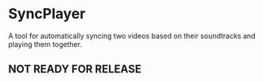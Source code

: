 # SyncPlayer
A tool for automatically syncing two videos based on their soundtracks and playing them together.

## NOT READY FOR RELEASE
